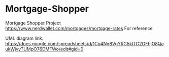 # Mortgage-Shopper
Mortgage Shopper Project
https://www.nerdwallet.com/mortgages/mortgage-rates For reference

UML diagram link:
https://docs.google.com/spreadsheets/d/1Cq4Ng8VgYRG5kITG2OFhjO8QaukWjvyTUMpO76DMFWo/edit#gid=0
